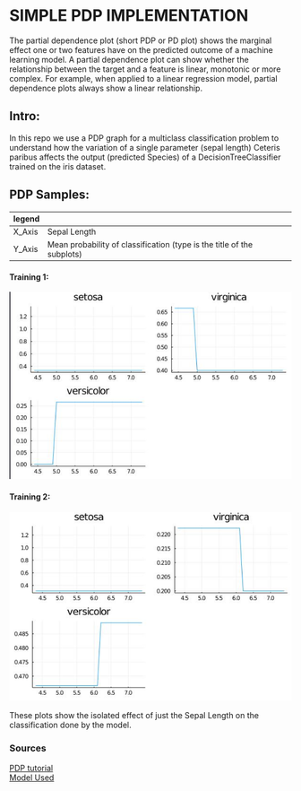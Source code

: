 # SIMPLE PDP IMPLEMENTATION
The partial dependence plot (short PDP or PD plot) shows the marginal effect one or two features have on the predicted outcome of a machine learning model. A partial dependence plot can show whether the relationship between the target and a feature is linear, monotonic or more complex. For example, when applied to a linear regression model, partial dependence plots always show a linear relationship.


## Intro:
In this repo we use a PDP graph for a multiclass classification problem to understand how the variation of a single parameter (sepal length) Ceteris paribus affects the output (predicted Species) of a DecisionTreeClassifier trained on the iris dataset.

## PDP Samples:

| legend ||
| ----------- | ----------- |
|X_Axis| Sepal Length|
|Y_Axis| Mean probability of classification (type is the title of the subplots)|

#### Training 1:
![img 1](images/c1.JPG "Training 1")

#### Training 2:
![img 2](images/c2.JPG "Training 2")

These plots show the isolated effect of just the Sepal Length on the classification done by the model. 

### Sources
[PDP tutorial](https://christophm.github.io/interpretable-ml-book/pdp.html) <br/>
[Model Used](https://alan-turing-institute.github.io/MLJ.jl/dev/getting_started/)
